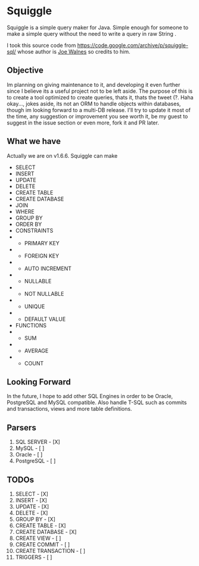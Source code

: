 # Squiggle

Squiggle is a simple query maker for Java. Simple enough for someone to make a simple query without the need to write a query in raw String .

I took this source code from https://code.google.com/archive/p/squiggle-sql/ whose author is <a href="joe@truemesh.com">Joe Walnes</a> so credits to him.

## Objective

Im planning on giving maintenance to it, and developing it even further since I believe its a useful project not to be left aside. The purpose of this is to create a tool optimized to create queries, thats it, thats the tweet (?. Haha okay..., jokes aside, its not an ORM to handle objects within databases, though im looking forward to a multi-DB release. I'll try to update it most of the time, any suggestion or improvement you see worth it, be my guest to suggest in the issue section or even more, fork it and PR later.

## What we have

Actually we are on v1.6.6. Squiggle can make

- SELECT
- INSERT
- UPDATE
- DELETE
- CREATE TABLE
- CREATE DATABASE
- JOIN
- WHERE
- GROUP BY
- ORDER BY
- CONSTRAINTS
- - PRIMARY KEY
- - FOREIGN KEY
- - AUTO INCREMENT
- - NULLABLE
- - NOT NULLABLE
- - UNIQUE
- - DEFAULT VALUE
- FUNCTIONS
- - SUM
- - AVERAGE
- - COUNT

## Looking Forward

In the future, I hope to add other SQL Engines in order to be Oracle, PostgreSQL and MySQL compatible.
Also handle T-SQL such as commits and transactions, views and more table definitions.

## Parsers

1. SQL SERVER - [X]
2. MySQL - [ ]
3. Oracle - [ ]
4. PostgreSQL - [ ]

## TODOs

1. SELECT - [X]
2. INSERT - [X]
3. UPDATE - [X]
4. DELETE - [X]
5. GROUP BY - [X]
6. CREATE TABLE - [X]
7. CREATE DATABASE - [X]
8. CREATE VIEW - [ ]
9. CREATE COMMIT - [ ]
10. CREATE TRANSACTION - [ ]
11. TRIGGERS - [ ]
